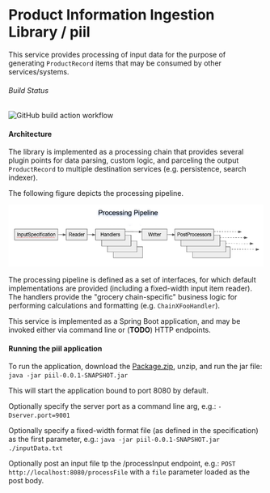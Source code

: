 # Product Information Ingestion Library / piil

This service provides processing of input data for the purpose of generating `ProductRecord` items that may be consumed by other services/systems.   



###### Build Status
<!-- ![Appveyor build status!](https://ci.appveyor.com/api/projects/status/github/plink-fm/piil) --> 
![GitHub build action workflow](https://github.com/plink-fm/piil/actions/workflows/javaci.yml/badge.svg)



#### Architecture

The library is implemented as a processing chain that provides several plugin points for data parsing, custom logic, and parceling the output `ProductRecord` to multiple destination services (e.g. persistence, search indexer).

The following figure depicts the processing pipeline.

![piil Processing Pipeline](./ProcessingPipeline.png)

The processing pipeline is defined as a set of interfaces, for which default implementations are provided (including a fixed-width input item reader).  The handlers provide the "grocery chain-specific" business logic for performing calculations and formatting (e.g. `ChainXFooHandler`). 

This service is implemented as a Spring Boot application, and may be invoked either via command line or (**TODO**) HTTP endpoints.

#### Running the piil application

To run the application, download the [Package.zip](https://github.com/plink-fm/piil/suites/2450896733/artifacts/52543565), unzip, and run the jar file:  
`java -jar piil-0.0.1-SNAPSHOT.jar` 

This will start the application bound to port 8080 by default.  

Optionally specify the server port as a command line arg, e.g.:
`-Dserver.port=9001`

Optionally specify a fixed-width format file (as defined in the specification) as the first parameter, e.g.:
`java -jar piil-0.0.1-SNAPSHOT.jar ./inputData.txt`

Optionally post an input file tp the /processInput endpoint, e.g.:
`POST http://localhost:8080/processFile` with a `file` parameter loaded as the post body.

  